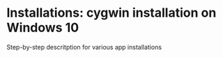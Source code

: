 # Installations: cygwin installation on Windows 10
Step-by-step descritption for various app installations
